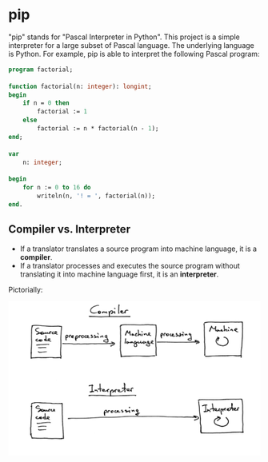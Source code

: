# pip

"pip" stands for "Pascal Interpreter in Python". This project is a simple interpreter for a large subset of Pascal language. The underlying language is Python. For example, pip is able to interpret the following Pascal program:

```pascal
program factorial;

function factorial(n: integer): longint;
begin
    if n = 0 then
        factorial := 1
    else
        factorial := n * factorial(n - 1);
end;

var
    n: integer;

begin
    for n := 0 to 16 do
        writeln(n, '! = ', factorial(n));
end.
```

## Compiler vs. Interpreter

- If a translator translates a source program into machine language, it is a **compiler**.
- If a translator processes and executes the source program without translating it into machine language first, it is an **interpreter**.

Pictorially:

![Compilervs. Interpreter](Compiler_vs_Interpreter.png)
